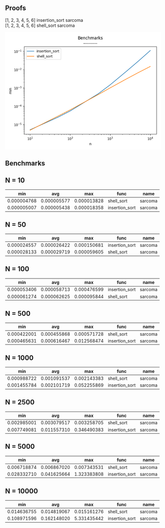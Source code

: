 Proofs
------
[1, 2, 3, 4, 5, 6] insertion_sort sarcoma  
[1, 2, 3, 4, 5, 6] shell_sort sarcoma

![plot](plots/insertion_vs_shell_loglog.png)

Benchmarks
----------
N = 10
------
|  min          |  avg          |  max          |  func            |  name     |
|---------------|---------------|---------------|------------------|-----------|
|  0.000004768  |  0.000005577  |  0.000013828  |  shell_sort      |  sarcoma  |
|  0.000005007  |  0.000005438  |  0.000018358  |  insertion_sort  |  sarcoma  |

N = 50
------
|  min          |  avg          |  max          |  func            |  name     |
|---------------|---------------|---------------|------------------|-----------|
|  0.000024557  |  0.000026422  |  0.000150681  |  insertion_sort  |  sarcoma  |
|  0.000028133  |  0.000029719  |  0.000059605  |  shell_sort      |  sarcoma  |

N = 100
------
|  min          |  avg          |  max          |  func            |  name     |
|---------------|---------------|---------------|------------------|-----------|
|  0.000053406  |  0.000058713  |  0.000476599  |  insertion_sort  |  sarcoma  |
|  0.000061274  |  0.000062625  |  0.000095844  |  shell_sort      |  sarcoma  |

N = 500
------
|  min          |  avg          |  max          |  func            |  name     |
|---------------|---------------|---------------|------------------|-----------|
|  0.000422001  |  0.000455868  |  0.000571728  |  shell_sort      |  sarcoma  |
|  0.000465631  |  0.000616467  |  0.012568474  |  insertion_sort  |  sarcoma  |

N = 1000
------
|  min          |  avg          |  max          |  func            |  name     |
|---------------|---------------|---------------|------------------|-----------|
|  0.000988722  |  0.001091537  |  0.002143383  |  shell_sort      |  sarcoma  |
|  0.001455784  |  0.002101719  |  0.052255869  |  insertion_sort  |  sarcoma  |

N = 2500
------
|  min          |  avg          |  max          |  func            |  name     |
|---------------|---------------|---------------|------------------|-----------|
|  0.002985001  |  0.003079517  |  0.003258705  |  shell_sort      |  sarcoma  |
|  0.007749081  |  0.011557310  |  0.346490383  |  insertion_sort  |  sarcoma  |

N = 5000
------
|  min          |  avg          |  max          |  func            |  name     |
|---------------|---------------|---------------|------------------|-----------|
|  0.006718874  |  0.006867020  |  0.007343531  |  shell_sort      |  sarcoma  |
|  0.028332710  |  0.041625664  |  1.323383808  |  insertion_sort  |  sarcoma  |

N = 10000
------
|  min          |  avg          |  max          |  func            |  name     |
|---------------|---------------|---------------|------------------|-----------|
|  0.014636755  |  0.014819067  |  0.015161276  |  shell_sort      |  sarcoma  |
|  0.108971596  |  0.162148020  |  5.331435442  |  insertion_sort  |  sarcoma  |
